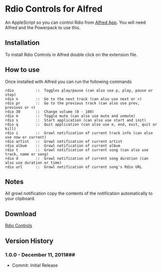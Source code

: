 Rdio Controls for Alfred
============

An AppleScript so you can control Rdio from [Alfred App](http://alfredapp.com/). You will need Alfred and the Powerpack to use this.

Installation
----------------

To install Rdio Controls in Alfred double click on the extension file.

How to use
----------------

Once installed with Alfred you can run the following commands


    rdio          ::  Toggles play/pause (can also use p, play, pause or stop)
    rdio n        ::  Go to the next track (can also use next or >)
    rdio pr       ::  Go to the previous track (can also use prev, previous or <)
    rdio 30       ::  Change volume (0 - 100)
    rdio m        ::  Toggle mute (can also use mute and unmute)
    rdio s        ::  Start application (can also use start and init)
    rdio q        ::  Quit application (can also use e, end, exit, quit or kill)
    rdio i        ::  Growl notification of current track info (can also use now or current)
    rdio artist   ::  Growl notification of current artist
    rdio album    ::  Growl notification of current album
    rdio t        ::  Growl notification of current song (can also use track, name or song)
    rdio d        ::  Growl notification of current song duration (can also use duration or time)
    rdio url      ::  Growl notification of current song's Rdio URL
    

Notes
----------------
All growl notification copy the contents of the notification automatically to your clipboard.


Download
----------------
[Rdio Controls](https://github.com/phpfunk/alfred-rdio-controls/downloads)
    

## Version History ##
### 1.0.0 - December 11, 2011###
 - Commit: Initial Release